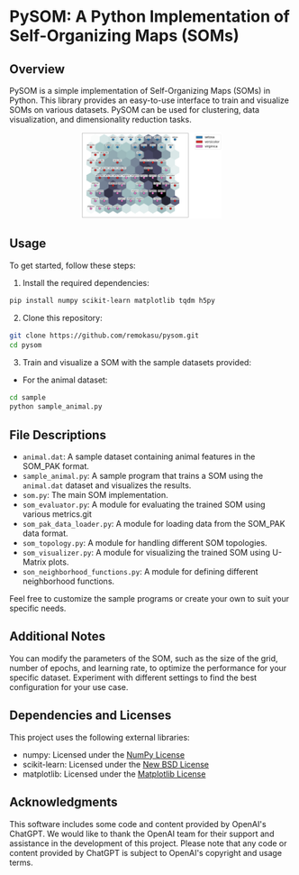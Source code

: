 # PySOM: A Python Implementation of Self-Organizing Maps (SOMs)

## Overview

PySOM is a simple implementation of Self-Organizing Maps (SOMs) in Python. This library provides an easy-to-use interface to train and visualize SOMs on various datasets. PySOM can be used for clustering, data visualization, and dimensionality reduction tasks.
<div style="text-align: center;">
<img width="250" src="doc/fig_001.png">
</div>


## Usage

To get started, follow these steps:

1. Install the required dependencies:

~~~ bash
pip install numpy scikit-learn matplotlib tqdm h5py
~~~

2. Clone this repository:

~~~ bash
git clone https://github.com/remokasu/pysom.git
cd pysom
~~~


3. Train and visualize a SOM with the sample datasets provided:

- For the animal dataset:
~~~ bash
cd sample
python sample_animal.py
~~~

## File Descriptions

- `animal.dat`: A sample dataset containing animal features in the SOM_PAK format.
- `sample_animal.py`: A sample program that trains a SOM using the `animal.dat` dataset and visualizes the results.
- `som.py`: The main SOM implementation.
- `som_evaluator.py`: A module for evaluating the trained SOM using various metrics.git
- `som_pak_data_loader.py`: A module for loading data from the SOM_PAK data format.
- `som_topology.py`: A module for handling different SOM topologies.
- `som_visualizer.py`: A module for visualizing the trained SOM using U-Matrix plots.
- `son_neighborhood_functions.py`: A module for defining different neighborhood functions.

Feel free to customize the sample programs or create your own to suit your specific needs.

## Additional Notes

You can modify the parameters of the SOM, such as the size of the grid, number of epochs, and learning rate, to optimize the performance for your specific dataset. Experiment with different settings to find the best configuration for your use case.

## Dependencies and Licenses

This project uses the following external libraries:

- numpy: Licensed under the [NumPy License](https://numpy.org/doc/stable/license.html)
- scikit-learn: Licensed under the [New BSD License](https://github.com/scikit-learn/scikit-learn/blob/main/COPYING)
- matplotlib: Licensed under the [Matplotlib License](https://matplotlib.org/stable/users/license.html)

## Acknowledgments

This software includes some code and content provided by OpenAI's ChatGPT. We would like to thank the OpenAI team for their support and assistance in the development of this project. Please note that any code or content provided by ChatGPT is subject to OpenAI's copyright and usage terms.
